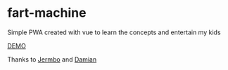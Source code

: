# fart-machine

Simple PWA created with vue to learn the concepts and entertain my kids

[DEMO](https://hcmlopes.github.io/fart-machine/)

Thanks to [Jermbo](https://github.com/jermbo) and [Damian](https://github.com/thedamian)